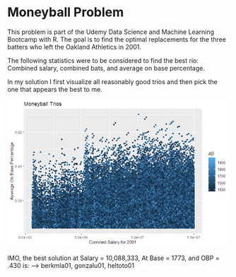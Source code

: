 # Moneyball Problem

This problem is part of the Udemy Data Science and Machine Learning Bootcamp with R.
The goal is to find the optimal replacements for the three batters who left the Oakland Athletics in 2001.

The following statistics were to be considered to find the best rio: Combined salary, combined bats, and average on base percentage.

In my solution I first visualize all reasonably good trios and then pick the one that appears the best to me.

<img src="https://github.com/bschmalbach/MoneyballProblem/blob/master/Rplot.png">

IMO, the best solution at Salary = 10,088,333, At Base =	1773, and OBP = .430 is:
--> berkmla01,	gonzalu01,	heltoto01
